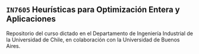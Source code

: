 `IN7605` Heurísticas para Optimización Entera y Aplicaciones 
--- 

Repositorio del curso dictado en el Departamento de Ingeniería Industrial de la Universidad de Chile, en colaboración con la Universidad de Buenos Aires. 


